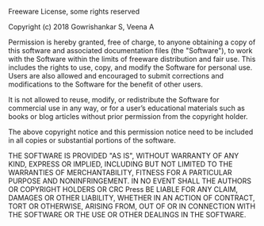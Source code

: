 Freeware License, some rights reserved

Copyright (c) 2018 Gowrishankar S, Veena A

Permission is hereby granted, free of charge, to anyone obtaining a copy 
of this software and associated documentation files (the "Software"), 
to work with the Software within the limits of freeware distribution and fair use. 
This includes the rights to use, copy, and modify the Software for personal use. 
Users are also allowed and encouraged to submit corrections and modifications 
to the Software for the benefit of other users.

It is not allowed to reuse,  modify, or redistribute the Software for 
commercial use in any way, or for a user’s educational materials such as books 
or blog articles without prior permission from the copyright holder. 

The above copyright notice and this permission notice need to be included 
in all copies or substantial portions of the software.

THE SOFTWARE IS PROVIDED "AS IS", WITHOUT WARRANTY OF ANY KIND, EXPRESS OR
IMPLIED, INCLUDING BUT NOT LIMITED TO THE WARRANTIES OF MERCHANTABILITY,
FITNESS FOR A PARTICULAR PURPOSE AND NONINFRINGEMENT. IN NO EVENT SHALL THE
AUTHORS OR COPYRIGHT HOLDERS OR CRC Press BE LIABLE FOR ANY CLAIM, DAMAGES OR OTHER
LIABILITY, WHETHER IN AN ACTION OF CONTRACT, TORT OR OTHERWISE, ARISING FROM,
OUT OF OR IN CONNECTION WITH THE SOFTWARE OR THE USE OR OTHER DEALINGS IN THE
SOFTWARE.